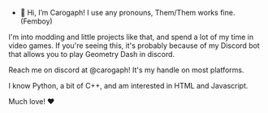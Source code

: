 - 👋 Hi, I’m Carogaph! I use any pronouns, Them/Them works fine. (Femboy)

I'm into modding and little projects like that, and spend a lot of my time in video games. If you're seeing this, it's probably because of my Discord bot that allows you to play Geometry Dash in discord.

Reach me on discord at @carogaph! It's my handle on most platforms.

I know Python, a bit of C++, and am interested in HTML and Javascript.

Much love! ❤️
<!---
Carogaphity/Carogaphity is a ✨ special ✨ repository because its `README.md` (this file) appears on your GitHub profile.
You can click the Preview link to take a look at your changes.
--->
